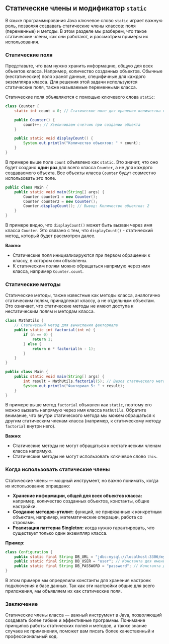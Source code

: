 ## Статические члены и модификатор `static`

В языке программирования Java ключевое слово `static` играет важную роль, позволяя создавать статические члены классов: поля (переменные) и методы. В этом разделе мы разберем, что такое статические члены, как они работают, и рассмотрим примеры их использования.

### Статические поля

Представьте, что вам нужно хранить информацию, общую для всех объектов класса. Например, количество созданных объектов. Обычные (нестатические) поля хранят данные, специфичные для каждого экземпляра класса. Для решения этой задачи используются статические поля, также называемые переменными класса.

Статические поля объявляются с помощью ключевого слова `static`:

```java
class Counter {
    static int count = 0; // Статическое поле для хранения количества объектов

    public Counter() {
        count++; // Увеличиваем счетчик при создании объекта
    }

    public static void displayCount() {
        System.out.println("Количество объектов: " + count); 
    }
}
```

В примере выше поле `count` объявлено как `static`. Это значит, что оно будет создано **один раз** для всего класса `Counter`, а не для каждого создаваемого объекта. Все объекты класса `Counter` будут совместно использовать это поле.

```java
public class Main {
    public static void main(String[] args) {
        Counter counter1 = new Counter();
        Counter counter2 = new Counter();
        Counter.displayCount(); // Вывод: Количество объектов: 2
    }
}
```

В примере видно, что `displayCount()` может быть вызван через имя класса `Counter`. Это связано с тем, что `displayCount()` - статический метод, который будет рассмотрен далее. 

**Важно:** 

- Статические поля инициализируются при первом обращении к классу, в котором они объявлены.
- К статическим полям можно обращаться напрямую через имя класса, например `Counter.count`.

### Статические методы

Статические методы, также известные как методы класса, аналогично статическим полям, принадлежат классу, а не отдельным объектам. Это означает, что статические методы не имеют доступа к нестатическим полям и методам класса.

```java
class MathUtils {
    // Статический метод для вычисления факториала
    public static int factorial(int n) { 
        if (n == 0) {
            return 1;
        } else {
            return n * factorial(n - 1);
        }
    }
}

public class Main {
    public static void main(String[] args) {
        int result = MathUtils.factorial(5); // Вызов статического метода
        System.out.println("Факториал 5: " + result); 
    }
}
```

В примере выше метод `factorial` объявлен как `static`, поэтому его можно вызвать напрямую через имя класса `MathUtils`. Обратите внимание, что внутри статического метода мы можем обращаться к другим статическим членам класса (например, к статическому методу `factorial` внутри него).

**Важно:**

- Статические методы не могут обращаться к нестатическим членам класса напрямую.
- Статические методы не могут использовать ключевое слово `this`.

### Когда использовать статические члены

Статические члены — мощный инструмент, но важно понимать, когда их использование оправдано:

- **Хранение информации, общей для всех объектов класса:**  например, количество созданных объектов, константы, общие настройки.
- **Создание методов-утилит:**  функций, не привязанных к конкретным объектам, например, математические операции, работа со строками.
- **Реализация паттерна Singleton:**  когда нужно гарантировать, что существует только один экземпляр класса.

**Пример:**

```java
class Configuration {
    public static final String DB_URL = "jdbc:mysql://localhost:3306/mydb"; // Константа для URL базы данных
    public static final String DB_USER = "user"; // Константа для имени пользователя базы данных
    public static final String DB_PASSWORD = "password"; // Константа для пароля базы данных
}
```

В этом примере мы определили константы для хранения настроек подключения к базе данных. Так как эти настройки общие для всего приложения, мы объявляем их как статические поля.

### Заключение

Статические члены класса — важный инструмент в Java, позволяющий создавать более гибкие и эффективные программы. Понимание принципов работы статических полей и методов, а также знание случаев их применения, поможет вам писать более качественный и профессиональный код.
